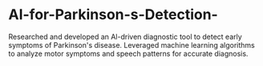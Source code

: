 # AI-for-Parkinson-s-Detection-
Researched and developed an Al-driven diagnostic tool to detect early symptoms of Parkinson's disease.  Leveraged machine learning algorithms to analyze motor symptoms and speech patterns for accurate  diagnosis.
